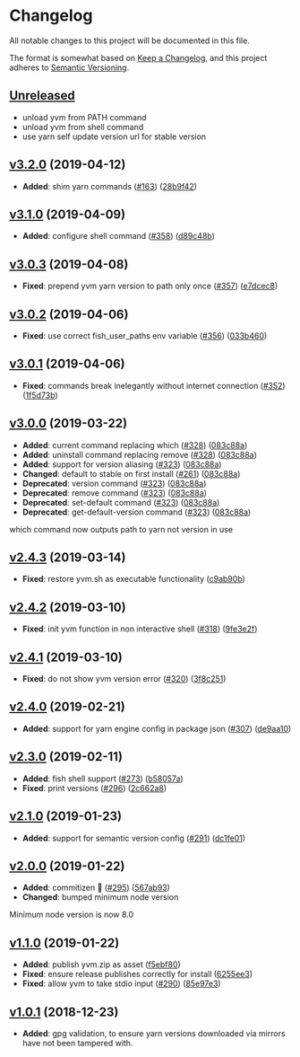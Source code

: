# Changelog

All notable changes to this project will be documented in this file.

The format is somewhat based on [Keep a Changelog](https://keepachangelog.com),
and this project adheres to [Semantic Versioning](https://semver.org/).

## [Unreleased](https://github.com/tophat/yvm/pulls)

* unload yvm from PATH command
* unload yvm from shell command
* use yarn self update version url for stable version

## [v3.2.0](https://github.com/tophat/yvm/compare/v3.0.1...v3.0.2) (2019-04-12)

* **Added**: shim yarn commands ([#163](https://github.com/tophat/yvm/issues/163)) ([28b9f42](https://github.com/tophat/yvm/commit/28b9f42))

## [v3.1.0](https://github.com/tophat/yvm/compare/v3.0.1...v3.0.2) (2019-04-09)

* **Added**: configure shell command ([#358](https://github.com/tophat/yvm/issues/358)) ([d89c48b](https://github.com/tophat/yvm/commit/d89c48b))

## [v3.0.3](https://github.com/tophat/yvm/compare/v3.0.1...v3.0.2) (2019-04-08)

* **Fixed**: prepend yvm yarn version to path only once ([#357](https://github.com/tophat/yvm/issues/357)) ([e7dcec8](https://github.com/tophat/yvm/commit/e7dcec8))

## [v3.0.2](https://github.com/tophat/yvm/compare/v3.0.1...v3.0.2) (2019-04-06)

* **Fixed**: use correct fish_user_paths env variable ([#356](https://github.com/tophat/yvm/issues/356)) ([033b460](https://github.com/tophat/yvm/commit/033b460))

## [v3.0.1](https://github.com/tophat/yvm/compare/v3.0.0...v3.0.1) (2019-04-06)

* **Fixed**: commands break inelegantly without internet connection ([#352](https://github.com/tophat/yvm/issues/352)) ([1f5d73b](https://github.com/tophat/yvm/commit/1f5d73b))

## [v3.0.0](https://github.com/tophat/yvm/compare/v2.4.3...v3.0.0) (2019-03-22)

* **Added**: current command replacing which ([#328](https://github.com/tophat/yvm/issues/328)) ([083c88a](https://github.com/tophat/yvm/commit/083c88a))
* **Added**: uninstall command replacing remove ([#328](https://github.com/tophat/yvm/issues/328)) ([083c88a](https://github.com/tophat/yvm/commit/083c88a))
* **Added**: support for version aliasing ([#323](https://github.com/tophat/yvm/issues/323)) ([083c88a](https://github.com/tophat/yvm/commit/083c88a))
* **Changed**: default to stable on first install ([#261](https://github.com/tophat/yvm/issues/261)) ([083c88a](https://github.com/tophat/yvm/commit/083c88a))
* **Deprecated**: version command ([#323](https://github.com/tophat/yvm/issues/323)) ([083c88a](https://github.com/tophat/yvm/commit/083c88a))
* **Deprecated**: remove command ([#323](https://github.com/tophat/yvm/issues/323)) ([083c88a](https://github.com/tophat/yvm/commit/083c88a))
* **Deprecated**: set-default command ([#323](https://github.com/tophat/yvm/issues/323)) ([083c88a](https://github.com/tophat/yvm/commit/083c88a))
* **Deprecated**: get-default-version command ([#323](https://github.com/tophat/yvm/issues/323)) ([083c88a](https://github.com/tophat/yvm/commit/083c88a))

which command now outputs path to yarn not version in use

## [v2.4.3](https://github.com/tophat/yvm/compare/v2.4.2...v2.4.3) (2019-03-14)

* **Fixed**: restore yvm.sh as executable functionality ([c9ab90b](https://github.com/tophat/yvm/commit/c9ab90b))

## [v2.4.2](https://github.com/tophat/yvm/compare/v2.4.1...v2.4.2) (2019-03-10)

* **Fixed**: init yvm function in non interactive shell ([#318](https://github.com/tophat/yvm/issues/318)) ([9fe3e2f](https://github.com/tophat/yvm/commit/9fe3e2f))

## [v2.4.1](https://github.com/tophat/yvm/compare/v2.4.0...v2.4.1) (2019-03-10)

* **Fixed**: do not show yvm version error ([#320](https://github.com/tophat/yvm/issues/320)) ([3f8c251](https://github.com/tophat/yvm/commit/3f8c251))

## [v2.4.0](https://github.com/tophat/yvm/compare/v2.3.0...v2.4.0) (2019-02-21)

* **Added**: support for yarn engine config in package json ([#307](https://github.com/tophat/yvm/issues/307)) ([de9aa10](https://github.com/tophat/yvm/commit/de9aa10))

## [v2.3.0](https://github.com/tophat/yvm/compare/v2.2.0...v2.3.0) (2019-02-11)

* **Added**: fish shell support ([#273](https://github.com/tophat/yvm/issues/273)) ([b58057a](https://github.com/tophat/yvm/commit/b58057a))
* **Fixed**: print versions ([#296](https://github.com/tophat/yvm/issues/296)) ([2c662a8](https://github.com/tophat/yvm/commit/2c662a8))

## [v2.1.0](https://github.com/tophat/yvm/compare/v2.0.0...v2.1.0) (2019-01-23)

* **Added**: support for semantic version config ([#291](https://github.com/tophat/yvm/issues/291)) ([dc1fe01](https://github.com/tophat/yvm/commit/dc1fe01))

## [v2.0.0](https://github.com/tophat/yvm/compare/v1.1.0...v2.0.0) (2019-01-22)

* **Added**: commitizen 🎸 ([#295](https://github.com/tophat/yvm/issues/295)) ([567ab93](https://github.com/tophat/yvm/commit/567ab93))
* **Changed**: bumped minimum node version
  
Minimum node version is now 8.0

## [v1.1.0](https://github.com/tophat/yvm/compare/v1.0.11...v1.1.0) (2019-01-22)

* **Added**: publish yvm.zip as asset ([f5ebf80](https://github.com/tophat/yvm/commit/f5ebf80))
* **Fixed**: ensure release publishes correctly for install ([6255ee3](https://github.com/tophat/yvm/commit/6255ee3))
* **Fixed**: allow yvm to take stdio input ([#290](https://github.com/tophat/yvm/issues/290)) ([85e97e3](https://github.com/tophat/yvm/commit/85e97e3))

## [v1.0.1](https://github.com/tophat/yvm/compare/v0.9.31...v1.0.1) (2018-12-23)

* **Added**: gpg validation, to ensure yarn versions downloaded via mirrors have not been tampered with.
